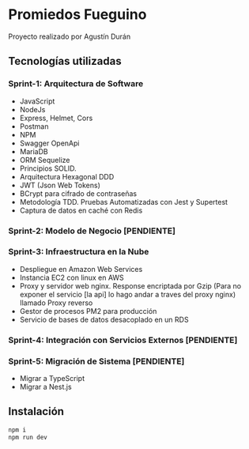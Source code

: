 # Promiedos Fueguino
Proyecto realizado por Agustín Durán

## Tecnologías utilizadas

### Sprint-1: Arquitectura de Software
* JavaScript
* NodeJs
* Express, Helmet, Cors
* Postman
* NPM
* Swagger OpenApi
* MariaDB
* ORM Sequelize
* Principios SOLID.
* Arquitectura Hexagonal DDD
* JWT (Json Web Tokens)
* BCrypt para cifrado de contraseñas
* Metodología TDD. Pruebas Automatizadas con Jest y Supertest
* Captura de datos en caché con Redis

### Sprint-2: Modelo de Negocio [PENDIENTE]

### Sprint-3: Infraestructura en la Nube
* Despliegue en Amazon Web Services
* Instancia EC2 con linux en AWS
* Proxy y servidor web nginx. Response encriptada por Gzip
(Para no exponer el servicio [la api] lo hago andar a traves del proxy nginx) llamado Proxy reverso
* Gestor de procesos PM2 para producción
* Servicio de bases de datos desacoplado en un RDS

### Sprint-4: Integración con Servicios Externos [PENDIENTE]

### Sprint-5: Migración de Sistema [PENDIENTE]
* Migrar a TypeScript
* Migrar a Nest.js

## Instalación
```bash
npm i
npm run dev
```